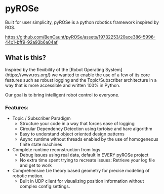 # pyROSe
Built for user simplicity, pyROSe is a python robotics framework inspired by ROS. 



https://github.com/BenCaunt/pyROSe/assets/19732253/20ace386-5996-44c1-bff9-92a93b6a04af



<h2>What is this?</h2>
Inspired by the flexibility of the [Robot Operating System](https://www.ros.org/) we wanted to enable the use of a few of its core features such as robust logging and the Topic/Subscriber architecture in a way that is more accessible and written 100% in Python. 

<p>Our goal is to bring intelligent robot control to everyone.</p>

<h3>Features:</h3>

* Topic / Subscriber Paradigm
  * Structure your code in a way that forces ease of logging 
  * Circular Dependency Detection using tortoise and hare algorithm 
  * Easy to understand object oriented design patterns
  * Async runtime without threads enabled by the use of homogeneous finite state machines
* Complete runtime reconstruction from logs 
  * Debug issues using real data, default in EVERY pyROSe project
  * No extra time spent trying to recreate issues:  Retrieve your log file and get to work
* Comprehensive Lie theory based geometry for precise modeling of robotic motion. 
  * Built in UDP client for visualizing position information without complex config settings. 
